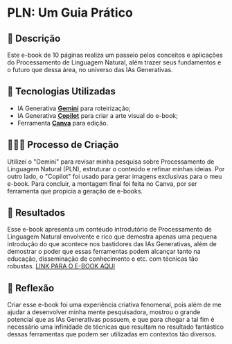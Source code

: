 # PLN: Um Guia Prático

## 📒 Descrição
Este e-book de 10 páginas realiza um passeio pelos conceitos e aplicações do Processamento de Linguagem Natural, além trazer seus fundamentos e o futuro que dessa área, no universo das IAs Generativas.

## 🤖 Tecnologias Utilizadas
- IA Generativa **[Gemini](https://gemini.google.com/app)** para roteirização;
- IA Generativa **[Copilot](https://copilot.microsoft.com/)** para criar a arte visual do e-book;
- Ferramenta **[Canva](https://www.canva.com/)** para edição.

## 👩🏾‍💻 Processo de Criação
Utilizei o "Gemini" para revisar minha pesquisa sobre Processamento de Linguagem Natural (PLN), estruturar o conteúdo e refinar minhas ideias. Por outro lado, o "Copilot" foi usado para gerar imagens exclusivas para o meu e-book. Para concluir, a montagem final foi feita no Canva, por ser ferramenta que propicia a geração de e-books.

## 🚀 Resultados
Esse e-book apresenta um contéudo introdutório de Processamento de Linguagem Natural envolvente e rico que demostra apenas uma pequena introdução do que acontece nos bastidores das IAs Generativas, além de demostrar o poder que essas ferramentas podem alcançar tanto na educação, disseminação de conhecimento e etc. com técnicas tão robustas. 
[LINK PARA O E-BOOK AQUI]()

## 💭 Reflexão
Criar esse e-book foi uma experiência criativa fenomenal, pois além de me ajudar a desenvolver minha mente pesquisadora, mostrou o grande potencial que as IAs Generativas possuem, e que para chegar a tal fim é necessário uma infinidade de técnicas que resultam no resultado fantástico dessas ferramentas que podem ser utilizadas em contextos tão diversos.




